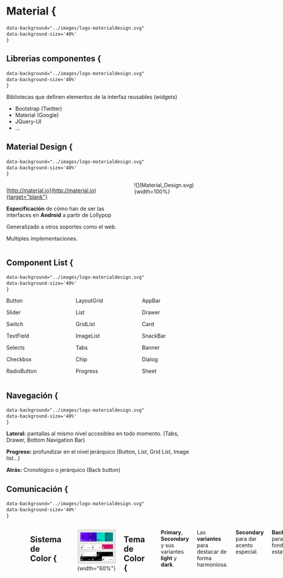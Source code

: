 
# Material {
	data-background="../images/logo-materialdesign.svg"
	data-background-size='40%'
	}

## Librerias componentes {
	data-background="../images/logo-materialdesign.svg"
	data-background-size='40%'
	}

Bibliotecas que definen elementos de la interfaz reusables (widgets)

- Bootstrap (Twitter)
- Material (Google)
- JQuery-UI
- ...

## Material Design {
	data-background="../images/logo-materialdesign.svg"
	data-background-size='40%'
	}

<div class="columns">

<div class="column" style="width:60%">

[http://material.io](http://material.io){target="blank"}

**Especificación** de cómo han de ser las interfaces en **Android**
a partir de Lollypop

Generalizado a otros soportes como el web.

Multiples implementaciones.

</div>
<div class="column" style="width:30%">
![](Material_Design.svg){width=100%}
</div>
</div>


## Component List {
	data-background="../images/logo-materialdesign.svg"
	data-background-size='40%'
	}

<div class="columns">
<div class="column">
Button

Slider

Switch

TextField

Selects

Checkbox

RadioButton
</div>
<div class="column">
LayoutGrid

List

GridList

ImageList

Tabs

Chip

Progress
</div>
<div class="column">
AppBar

Drawer

Card

SnackBar

Banner

Dialog

Sheet
</div>
</div>


## Navegación {
	data-background="../images/logo-materialdesign.svg"
	data-background-size='40%'
	}


**Lateral:** pantallas al mismo nivel accesibles en todo momento.
(Tabs, Drawer, Bottom Navigation Bar)

**Progreso:** profundizar en el nivel jerárquico
(Button, List, Grid List, Image list...)

**Atrás:** Cronológico o jeràrquico
(Back button)

## Comunicación {
	data-background="../images/logo-materialdesign.svg"
	data-background-size='40%'
	}



<div class=columns>
<div class=column style="width:30%">
![**Dialog**](mdc-dialog.png){width=80%}

Persistente

Bloqueante
</div>
<div class=column style="width:30%">
![**Banner**](mdc-alert.png)

Persistente

No bloqueante
</div>
<div class=column style="width:30%">
![**SnackBar**](mdc-snackbar.png)

Temporal

No bloqueante
</div>

## Sistema de Color {
	data-background="../images/logo-materialdesign.svg"
	data-background-size='40%'
	}

![](mdc-colorsystem.png){width="60%"}

## Tema de Color {
	data-background="../images/logo-materialdesign.svg"
	data-background-size='40%'
	}

**Primary**, **Secondary** y sus variantes **light** y **dark**.

Las **variantes** para destacar de forma harmoniosa.

**Secondary** para dar acento especial.

**Background** para el fondo estatico.

**Surface** para las cosas que se elevan sobre el fondo.

**OnX:** El color de texto cuando se usa _X_ como fondo


## Tipografía

Valores por defecto, customizables y criterios.

Fuente, tamaño, espaciado, mayúsculas...

- **Headlines 1-6:** Textos cortos prominentes
- **Subtitles 1-2:** Textos cortos enfatizados
- **Body 1-2:** Textos largos
- **Caption:** Pies de imagen
- **Overline:** Contextualizar un titulo
- **Button:** Texto para botones

## ¿Material para Mithril? {
	data-background="../images/logo-materialdesign.svg"
	data-background-size='40%'
	}

**[Polythene](https://github.com/ArthurClemens/Polythene):**
Lo usamos en el [Tomàtic](https://github.com/Som-Energia/somenergia-tomatic).
Calcula los estilos en el navegador,
y pierde lo que ganas con Mithril.

**Mithril MDL:** wrapper para Mithril de Material Design Lite de Google.
Menos completo, mucho más rápido. Estilos precompilados.

MDL fue discontinuado en favor de
**Material Components 4 Web**
que aún no tiene wrapper Mithril.




## MD Components 4 Web {
	data-background="../images/logo-materialdesign.svg"
	data-background-size='40%'
	}

Implementación Web de Google

Incompleta como todas, en progreso rápido.

En vez de concentrarse en un framework da herramientas
para usarlo en cualquiera.

Nosotros haremos el wrapping para Mithril:
`src/mdc/` ([link](https://github.com/Som-Energia/webforms-mithril/tree/master/src/mdc))

[Demo en vivo](http://material-components-web.appspot.com/)


## Estructura {
	data-background="../images/logo-materialdesign.svg"
	data-background-size='40%'
	}

**Estilos:**

Implementados con Sass.

Customizables (¡precalculados!)

**Javascript:**

Cuando necesitan inicializacion

Cuando Ofrecen API.

## Aplicar tipografía {
	data-background="../images/logo-materialdesign.svg"
	data-background-size='40%'
	}


```javascript
require('@material/typography/dist/mdc.typography.css');
```

En la raiz aplicar la clase `mdc-typography`.

- `mdc-typography--headline1` a `6`
- `mdc-typography--subtitles1` a `2`
- `mdc-typography--body1` a `2`
- `mdc-typography--caption`
- `mdc-typography--overline`
- `mdc-typography--button`

Redefinibles en el CSS.

## Usando el tema {
	data-background="../images/logo-materialdesign.svg"
	data-background-size='40%'
	}


En nuestro css, antes de cargar el de MDC4W

```css
* {
	--mdc-theme-primary: red;
	--mdc-theme-secondary: yellow;
	--mdc-theme-background: white;
	--mdc-theme-surface: #ffe;
	/* cuando ponemos un color de tema de fondo,
		estos colores para el texto */
	--mdc-theme-on-primary: white;
	--mdc-theme-on-secondary: black;
	--mdc-theme-on-surface: black;
}
```

Usables como color `var(--mdc-theme-primary, #faf)`


## MDC Button en Mithril {
	data-background="../images/logo-materialdesign.svg"
	data-background-size='40%'
	}

Sin Javascript, basado solo en estilos

```javascript
require('@material/button/dist/mdc.button.css');
var Button = {
	view: function(vn) {
		return  m('button.mdc-button'
			+(vn.attrs.raised ? '.mdc-button--raised':'')
			+(vn.attrs.unelevated ? '.mdc-button--unelevated':'')
			+(vn.attrs.outlined ? '.mdc-button--outlined':'')
			+(+vn.attrs.dense ? '.mdc-button--dense':'')
			, attrs, [
			(vn.attrs.faicon ? m(
				'i.mdc-button__icon.fa.fa-'+vn.attrs.faicon):''),
			vn.children
		]);
	},
};
```

## Uso del MDC Button {
	data-background="../images/logo-materialdesign.svg"
	data-background-size='40%'
	}

```javascript
var Button = require('./mdc/button');

var App = {
	clicked: false,
	view: function(vn) {
		return  m(Button, {
			raised: true,
			faicon: this.clicked?'spinner.fa-spin':'paper-plane',
			onclick: function(ev) {
				vn.state.clicked = true;
			},
		}, 'Send');
	},
};
```

## Como pinta {
	data-background="../images/logo-materialdesign.svg"
	data-background-size='40%'
	}

![](mdc-button.png)


## MDC Dialog en Mithril {
	data-background="../images/logo-materialdesign.svg"
	data-background-size='40%'
	}

Inicializando y con API.

```javascript
const mdcDialog = require('@material/dialog');
const MDCDialog = mdcDialog.MDCDialog;
var Dialog = {};
Dialog.oninit = function(vn) {
	// Para poder acceder desde fuera a la API
	vn.state.model = vn.attrs.model || {};
	// Api publica del componente Mithril
	vn.state.model.open = function() {
		vn.state.widget.show();
	};
};
Dialog.oncreate = function(vn) {
	vn.state.widget = MDCDialog.attachTo(vn.dom);
	vn.state.widget.listen('MDCDialog:accept', function() {
		vn.attrs.onaccept && vn.attrs.onaccept();
	});
	vn.state.widget.listen('MDCDialog:cancel', function() {
		vn.attrs.oncancel && vn.attrs.oncancel();
	});
};
Dialog.onremove = function(vn) {
	vn.state.widget.destroy();
};
```

## Uso de Dialog {
	data-background="../images/logo-materialdesign.svg"
	data-background-size='40%'
	}

Acceso al API via objeto injectado

```javascript
const Dialog = require('./mdc/dialog');
var mydialog = {};
m(Dialog, {
	oncancel: function() { }, // Whatever to do on cancel
	onaccept: function() { }, // Whatever to do on accept
	model: mydialog, // inject object
	buttons: [
		{ text: "Help", onclick: showhelp }, // Custom action
		{ text: "No", cancel: true }, // Default cancel action
		{ text: "Si", accept: true }, // Default accept action
	},
}, m('¿Quieres proceder?)),
m(Buttton, {
	// open is accessible via mydialog
	onclick: function() { mydialog.open(); },
}, "Open Dialog");
```

